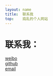 ```yaml
---
layout: name
title:  联系我
top:    捣乱的个人网站
---
```


联系我：
=====
[weibo](http://weibo.com/daoluanxiaozi)  
[github](http://github.com/daoluan)  
[email](g.daoluan#gmail.com)  
